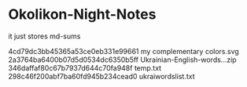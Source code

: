 # Okolikon-Night-Notes
it just stores md-sums

4cd79dc3bb45365a53ce0eb331e99661  my complementary colors.svg
2a3764ba6400b07d5d0534dc6350b5ff  Ukrainian-English-words...zip
346daffaf80c67b7937d644c70fa948f  temp.txt
298c46f200abf7ba60fd945b234cead0  ukraiwordslist.txt
